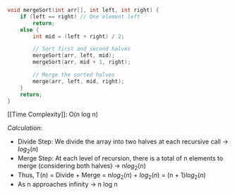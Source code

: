 ```C
void mergeSort(int arr[], int left, int right) {
    if (left == right) // One element left
	    return;
	else {
        int mid = (left + right) / 2;

        // Sort first and second halves
        mergeSort(arr, left, mid);
        mergeSort(arr, mid + 1, right);

        // Merge the sorted halves
        merge(arr, left, mid, right); 
    }
    return;
}
```

[[Time Complexity]]: O(n log n)

*Calculation*:
- Divide Step: We divide the array into two halves at each recursive call -> $log_2(n)$
- Merge Step: At each level of recursion, there is a total of n elements to merge (considering both halves) -> n$log_2(n)$
- Thus, T(n) = Divide + Merge = n$log_2(n)$ + $log_2(n)$ = (n + 1)$log_2(n)$
- As n approaches infinity -> n log n
